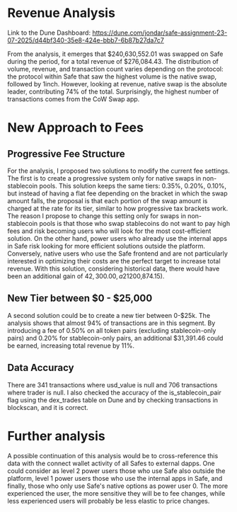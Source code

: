 # Revenue Analysis

Link to the Dune Dashboard: https://dune.com/jondar/safe-assignment-23-07-2025/d44bf340-35e8-424e-bbb7-6b87b27da7c7

From the analysis, it emerges that $240,630,552.01 was swapped on Safe during the period, for a total revenue of $276,084.43.
The distribution of volume, revenue, and transaction count varies depending on the protocol: the protocol within Safe that saw the highest volume is the native swap, followed by 1inch. However, looking at revenue, native swap is the absolute leader, contributing 74% of the total. Surprisingly, the highest number of transactions comes from the CoW Swap app.

# New Approach to Fees

## Progressive Fee Structure

For the analysis, I proposed two solutions to modify the current fee settings.
The first is to create a progressive system only for native swaps in non-stablecoin pools.
This solution keeps the same tiers: 0.35%, 0.20%, 0.10%, but instead of having a flat fee depending on the bracket in which the swap amount falls, the proposal is that each portion of the swap amount is charged at the rate for its tier, similar to how progressive tax brackets work.
The reason I propose to change this setting only for swaps in non-stablecoin pools is that those who swap stablecoins do not want to pay high fees and risk becoming users who will look for the most cost-efficient solution. On the other hand, power users who already use the internal apps in Safe risk looking for more efficient solutions outside the platform. Conversely, native users who use the Safe frontend and are not particularly interested in optimizing their costs are the perfect target to increase total revenue. With this solution, considering historical data, there would have been an additional gain of $42,300.00, a 21% increase over Current Native Swaps Fees ($200,874.15).

## New Tier between $0 - $25,000

A second solution could be to create a new tier between 0-$25k. The analysis shows that almost 94% of transactions are in this segment. By introducing a fee of 0.50% on all token pairs (excluding stablecoin-only pairs) and 0.20% for stablecoin-only pairs, an additional $31,391.46 could be earned, increasing total revenue by 11%.

## Data Accuracy

There are 341 transactions where usd_value is null and 706 transactions where trader is null. I also checked the accuracy of the is_stablecoin_pair flag using the dex_trades table on Dune and by checking transactions in blockscan, and it is correct.

# Further analysis

A possible continuation of this analysis would be to cross-reference this data with the connect wallet activity of all Safes to external dapps. One could consider as level 2 power users those who use Safe also outside the platform, level 1 power users those who use the internal apps in Safe, and finally, those who only use Safe's native options as power user 0. The more experienced the user, the more sensitive they will be to fee changes, while less experienced users will probably be less elastic to price changes.
